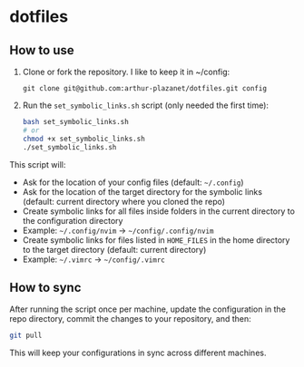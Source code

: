 # dotfiles

## How to use

1.  Clone or fork the repository. I like to keep it in ~/config:

    ```
    git clone git@github.com:arthur-plazanet/dotfiles.git config
    ```

2.  Run the `set_symbolic_links.sh` script (only needed the first time):

    ```bash
    bash set_symbolic_links.sh
    # or
    chmod +x set_symbolic_links.sh
    ./set_symbolic_links.sh
    ```

This script will:

- Ask for the location of your config files (default: `~/.config`)
- Ask for the location of the target directory for the symbolic links (default: current directory where you cloned the repo)
- Create symbolic links for all files inside folders in the current directory to the configuration directory
- Example: `~/.config/nvim` &rarr; `~/config/.config/nvim`
- Create symbolic links for files listed in `HOME_FILES` in the home directory to the target directory (default: current directory)
- Example: `~/.vimrc` &rarr; `~/config/.vimrc`

## How to sync

After running the script once per machine, update the configuration in the repo directory, commit the changes to your repository, and then:

```bash
git pull
```

This will keep your configurations in sync across different machines.
